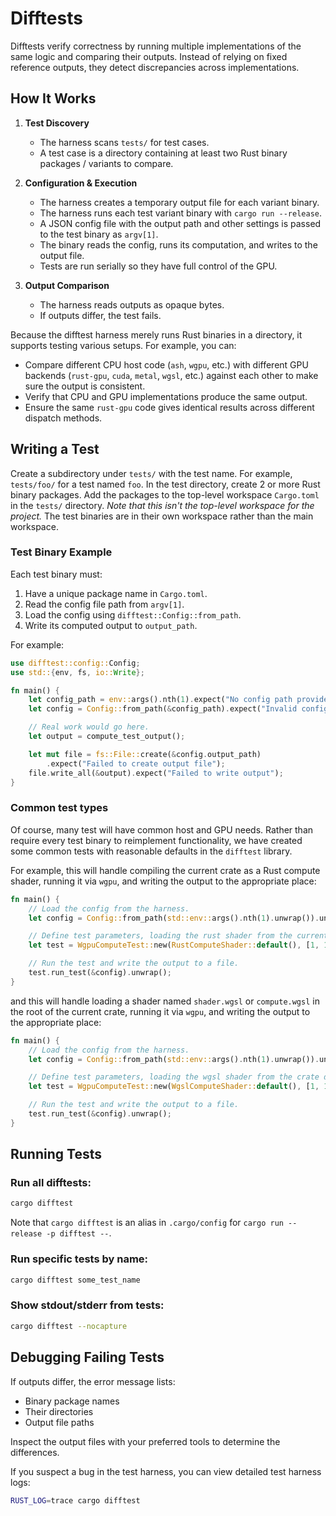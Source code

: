 # Difftests

Difftests verify correctness by running multiple implementations of the same logic and
comparing their outputs. Instead of relying on fixed reference outputs, they detect
discrepancies across implementations.

## How It Works

1. **Test Discovery**

   - The harness scans `tests/` for test cases.
   - A test case is a directory containing at least two Rust binary packages / variants
     to compare.

2. **Configuration & Execution**

   - The harness creates a temporary output file for each variant binary.
   - The harness runs each test variant binary with `cargo run --release`.
   - A JSON config file with the output path and other settings is passed to the test
     binary as `argv[1]`.
   - The binary reads the config, runs its computation, and writes to the output file.
   - Tests are run serially so they have full control of the GPU.

3. **Output Comparison**
   - The harness reads outputs as opaque bytes.
   - If outputs differ, the test fails.

Because the difftest harness merely runs Rust binaries in a directory, it supports
testing various setups. For example, you can:

- Compare different CPU host code (`ash`, `wgpu`, etc.) with different GPU backends
  (`rust-gpu`, `cuda`, `metal`, `wgsl`, etc.) against each other to make sure the output
  is consistent.
- Verify that CPU and GPU implementations produce the same output.
- Ensure the same `rust-gpu` code gives identical results across different dispatch
  methods.

## Writing a Test

Create a subdirectory under `tests/` with the test name. For example, `tests/foo/` for a
test named `foo`. In the test directory, create 2 or more Rust binary packages. Add the
packages to the top-level workspace `Cargo.toml` in the `tests/` directory. _Note that
this isn't the top-level workspace for the project._ The test binaries are in their own
workspace rather than the main workspace.

### Test Binary Example

Each test binary must:

1. Have a unique package name in `Cargo.toml`.
2. Read the config file path from `argv[1]`.
3. Load the config using `difftest::Config::from_path`.
4. Write its computed output to `output_path`.

For example:

```rust
use difftest::config::Config;
use std::{env, fs, io::Write};

fn main() {
    let config_path = env::args().nth(1).expect("No config path provided");
    let config = Config::from_path(&config_path).expect("Invalid config");

    // Real work would go here.
    let output = compute_test_output();

    let mut file = fs::File::create(&config.output_path)
        .expect("Failed to create output file");
    file.write_all(&output).expect("Failed to write output");
}
```

### Common test types

Of course, many test will have common host and GPU needs. Rather than require every test
binary to reimplement functionality, we have created some common tests with reasonable
defaults in the `difftest` library.

For example, this will handle compiling the current crate as a Rust compute shader,
running it via `wgpu`, and writing the output to the appropriate place:

```rust
fn main() {
    // Load the config from the harness.
    let config = Config::from_path(std::env::args().nth(1).unwrap()).unwrap();

    // Define test parameters, loading the rust shader from the current crate.
    let test = WgpuComputeTest::new(RustComputeShader::default(), [1, 1, 1], 1024);

    // Run the test and write the output to a file.
    test.run_test(&config).unwrap();
}
```

and this will handle loading a shader named `shader.wgsl` or `compute.wgsl` in the root
of the current crate, running it via `wgpu`, and writing the output to the appropriate
place:

```rust
fn main() {
    // Load the config from the harness.
    let config = Config::from_path(std::env::args().nth(1).unwrap()).unwrap();

    // Define test parameters, loading the wgsl shader from the crate directory.
    let test = WgpuComputeTest::new(WgslComputeShader::default(), [1, 1, 1], 1024);

    // Run the test and write the output to a file.
    test.run_test(&config).unwrap();
}
```

## Running Tests

### Run all difftests:

```sh
cargo difftest
```

Note that `cargo difftest` is an alias in `.cargo/config` for `cargo run --release -p
difftest --`.

### Run specific tests by name:

```sh
cargo difftest some_test_name
```

### Show stdout/stderr from tests:

```sh
cargo difftest --nocapture
```

## Debugging Failing Tests

If outputs differ, the error message lists:

- Binary package names
- Their directories
- Output file paths

Inspect the output files with your preferred tools to determine the differences.

If you suspect a bug in the test harness, you can view detailed test harness logs:

```sh
RUST_LOG=trace cargo difftest
```
